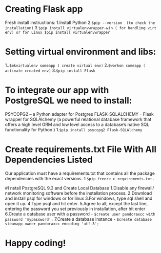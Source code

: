 # Creating Flask app
Fresh install instructions:
1.Install Python
2.``` $pip --version  (to check the installation) ```
3.``` $pip install virtualenvwrapper-win ( for handling virt env) or for Linux $pip install virtualenvwrapper ```

# Setting virtual environment and libs:
1..``` $mkvirtualenv someapp ( create virtual env) ```
2.``` $workon someapp ( activate created env) ```
3.``` $pip install Flask ```

# To integrate our app with PostgreSQL we need to install:
PSYCOPG2 – a Python adapter for Postgres
FLASK-SQLALCHEMY – Flask wrapper for SQLAlchemy (a powerful relational database framework that offers a high level ORM and low level access to a database’s native SQL functionality for Python.)
1.``` $pip install psycopg2 Flask-SQLAlchemy ```

# Create requirements.txt File With All Dependencies Listed
Our application must have a requirements.txt that contains all the package dependencies with the exact versions.
1.``` $pip freeze > requirements.txt. ```

#I nstall PostgreSQL 9.3 and Create Local Database
1.Disable any firewall/ network monitoring software before the installation process. 
2.Download and install psql for windows or for linux
3.For windows, type sql shell and open it up.
4.Type psql and hit enter.
5.Agree to all, except the last line, entering the password you set previously in installation, after hit enter
6.Create a database user with a password - ``` $create user pandoraxcc with password 'mypassword'; ```
7.Create a database instance - ``` $create database steamapp owner pandoraxcc encoding 'utf-8'; ```

# Happy coding!
